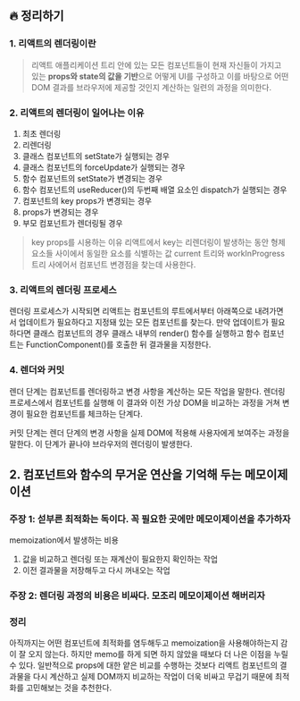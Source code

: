 ## 🔥 정리하기
### 1. 리액트의 렌더링이란
> 리액트 애플리케이션 트리 안에 있는 모든 컴포넌트들이 현재 자신들이 가지고 있는 **props와 state의 값을 기반**으로 어떻게 UI를 구성하고 이를 바탕으로 어떤 DOM 결과를 브라우저에 제공할 것인지 계산하는 일련의 과정을 의미한다.

### 2. 리액트의 렌더링이 일어나는 이유
1. 최초 렌더링
2. 리렌더링
  1. 클래스 컴포넌트의 setState가 실행되는 경우
  2. 클래스 컴포넌트의 forceUpdate가 실행되는 경우
  3. 함수 컴포넌트의 setState가 변경되는 경우
  4. 함수 컴포넌트의 useReducer()의 두번째 배열 요소인 dispatch가 실행되는 경우
  5. 컴포넌트의 key props가 변경되는 경우
  6. props가 변경되는 경우
  7. 부모 컴포넌트가 렌더링될 경우

> key props를 시용하는 이유
리액트에서 key는 리렌더링이 발생하는 동안 형제 요소들 사이에서 동일한 요소를 식별하는 값
current 트리와 workInProgress 트리 사에어서 컴포넌트 변경점을 찾는데 사용한다.

### 3. 리액트의 렌더링 프로세스
렌더링 프로세스가 시작되면 리액트는 컴포넌트의 루트에서부터 아래쪽으로 내려가면서 업데이트가 필요하다고 지정돼 있는 모든 컴포넌트를 찾는다.
만약 업데이트가 필요하다면 클래스 컴포넌트의 경우 클래스 내부의 render() 함수를 실행하고 함수 컴포넌트는 FunctionComponent()를 호출한 뒤 결과물을 지정한다.

### 4. 렌더와 커밋
렌더 단계는 컴포넌트를 렌더링하고 변경 사항을 계산하는 모든 작업을 말한다.
렌더링 프로세스에서 컴포넌트를 실행해 이 결과와 이전 가상 DOM을 비교하는 과정을 거쳐 변경이 필요한 컴포넌트를 체크하는 단계다.

커밋 단계는 렌더 단계의 변경 사항을 실제 DOM에 적용해 사용자에게 보여주는 과정을 말한다. 이 단계가 끝나야 브라우저의 렌더링이 발생한다.

## 2. 컴포넌트와 함수의 무거운 연산을 기억해 두는 메모이제이션
### 주장 1: 섣부른 최적화는 독이다. 꼭 필요한 곳에만 메모이제이션을 추가하자
memoization에서 발생하는 비용
1. 값을 비교하고 렌더링 또는 재계산이 필요한지 확인하는 작업
2. 이전 결과물을 저장해두고 다시 꺼내오는 작업

### 주장 2: 렌더링 과정의 비용은 비싸다. 모조리 메모이제이션 해버리자

### 정리
아직까지는 어떤 컴포넌트에 최적화를 염두해두고 memoization을 사용해야하는지 감이 잘 오지 않는다. 하지만 memo를 하게 되면 하지 않았을 때보다 더 나은 이점을 누릴 수 있다. 일반적으로 props에 대한 얕은 비교를 수행하는 것보다 리액트 컴포넌트의 결과물을 다시 계산하고 실제 DOM까지 비교하는 작업이 더욱 비싸고 무겁기 때문에 최적화를 고민해보는 것을 추천한다.
